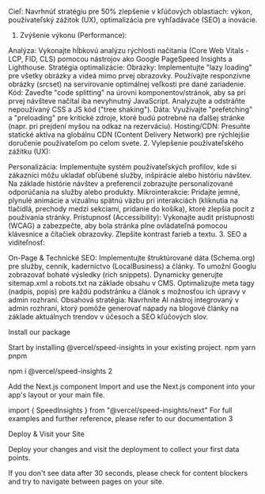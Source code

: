 Cieľ: Navrhnúť stratégiu pre 50% zlepšenie v kľúčových oblastiach: výkon, používateľský zážitok (UX), optimalizácia pre vyhľadávače (SEO) a inovácie.

1. Zvýšenie výkonu (Performance):

Analýza: Vykonajte hĺbkovú analýzu rýchlosti načítania (Core Web Vitals - LCP, FID, CLS) pomocou nástrojov ako Google PageSpeed Insights a Lighthouse.
Stratégia optimalizácie:
Obrázky: Implementujte "lazy loading" pre všetky obrázky a videá mimo prvej obrazovky. Používajte responzívne obrázky (srcset) na servírovanie optimálnej veľkosti pre dané zariadenie.
Kód: Zaveďte "code splitting" na úrovni komponentov/stránok, aby sa pri prvej návšteve načítal iba nevyhnutný JavaScript. Analyzujte a odstráňte nepoužívaný CSS a JS kód ("tree shaking").
Dáta: Využívajte "prefetching" a "preloading" pre kritické zdroje, ktoré budú potrebné na ďalšej stránke (napr. pri prejdení myšou na odkaz na rezerváciu).
Hosting/CDN: Presuňte statické aktíva na globálnu CDN (Content Delivery Network) pre rýchlejšie doručenie používateľom po celom svete.
2. Vylepšenie používateľského zážitku (UX):

Personalizácia:
Implementujte systém používateľských profilov, kde si zákazníci môžu ukladať obľúbené služby, inšpirácie alebo históriu návštev.
Na základe histórie návštev a preferencií zobrazujte personalizované odporúčania na služby alebo produkty.
Mikrointerakcie: Pridajte jemné, plynulé animácie a vizuálnu spätnú väzbu pri interakciách (kliknutia na tlačidlá, prechody medzi sekciami, pridanie do košíka), ktoré zlepšia pocit z používania stránky.
Prístupnosť (Accessibility): Vykonajte audit prístupnosti (WCAG) a zabezpečte, aby bola stránka plne ovládateľná pomocou klávesnice a čítačiek obrazovky. Zlepšite kontrast farieb a textu.
3. SEO a viditeľnosť:

On-Page & Technické SEO:
Implementujte štruktúrované dáta (Schema.org) pre služby, cenník, kaderníctvo (LocalBusiness) a články. To umožní Googlu zobrazovať bohaté výsledky (rich snippets).
Dynamicky generujte sitemap.xml a robots.txt na základe obsahu v CMS.
Optimalizujte meta tagy (nadpis, popis) pre každú podstránku a článok s možnosťou ich úpravy v admin rozhraní.
Obsahová stratégia: Navrhnite AI nástroj integrovaný v admin rozhraní, ktorý pomôže generovať nápady na blogové články na základe aktuálnych trendov v účesoch a SEO kľúčových slov.

Install our package

Start by installing @vercel/speed-insights in your existing project.
npm
yarn
pnpm

npm i @vercel/speed-insights
2

Add the Next.js component
Import and use the <SpeedInsights/> Next.js component into your app's layout or your main file.

import { SpeedInsights } from "@vercel/speed-insights/next"
For full examples and further reference, please refer to our documentation
3

Deploy & Visit your Site

Deploy your changes and visit the deployment to collect your first data points.

If you don't see data after 30 seconds, please check for content blockers and try to navigate between pages on your site.
